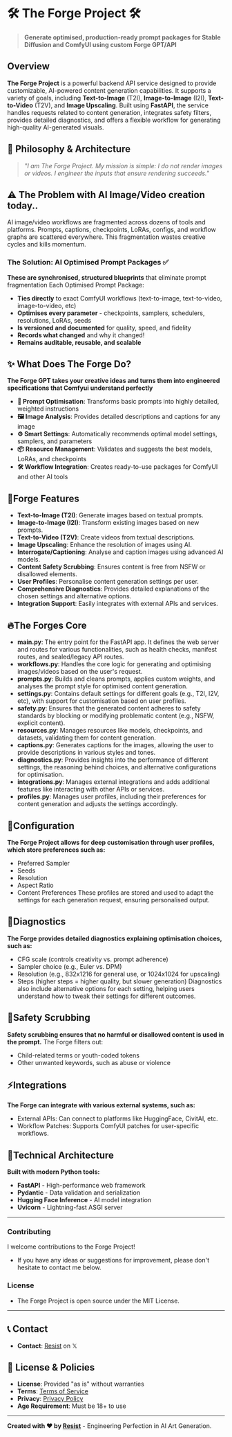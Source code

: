 # 🛠️ The Forge Project 🛠️

> **Generate optimised, production-ready prompt packages for Stable Diffusion and ComfyUI using custom Forge GPT/API**

## Overview

**The Forge Project** is a powerful backend API service designed to provide customizable, AI-powered content generation capabilities. It supports a variety of goals, including **Text-to-Image** (T2I), **Image-to-Image** (I2I), **Text-to-Video** (T2V), and **Image Upscaling**. Built using **FastAPI**, the service handles requests related to content generation, integrates safety filters, provides detailed diagnostics, and offers a flexible workflow for generating high-quality AI-generated visuals.

## 🧠 Philosophy & Architecture

> *"I am The Forge Project. My mission is simple: I do not render images or videos. I engineer the inputs that ensure rendering succeeds."*

## ⚠️ The Problem with AI Image/Video creation today..
AI image/video workflows are fragmented across dozens of tools and platforms. Prompts, captions, checkpoints, LoRAs, configs, and workflow graphs are scattered everywhere. This fragmentation wastes creative cycles and kills momentum.

### The Solution: AI Optimised Prompt Packages ✅

**These are synchronised, structured blueprints** that eliminate prompt fragmentation
Each Optimised Prompt Package:
- **Ties directly** to exact ComfyUI workflows (text-to-image, text-to-video, image-to-video, etc)
- **Optimises every parameter** - checkpoints, samplers, schedulers, resolutions, LoRAs, seeds
- **Is versioned and documented** for quality, speed, and fidelity
- **Records what changed** and why it changed!
- **Remains auditable, reusable, and scalable**

## ✨ What Does The Forge Do?
**The Forge GPT takes your creative ideas and turns them into engineered specifications that Comfyui understand perfectly**
- **🎯 Prompt Optimisation**: Transforms basic prompts into highly detailed, weighted instructions
- **🖼️ Image Analysis**: Provides detailed descriptions and captions for any image
- **⚙️ Smart Settings**: Automatically recommends optimal model settings, samplers, and parameters
- **📦 Resource Management**: Validates and suggests the best models, LoRAs, and checkpoints
- **🛠️ Workflow Integration**: Creates ready-to-use packages for ComfyUI and other AI tools

## 🏹Forge Features
- **Text-to-Image (T2I)**: Generate images based on textual prompts.
- **Image-to-Image (I2I)**: Transform existing images based on new prompts.
- **Text-to-Video (T2V)**: Create videos from textual descriptions.
- **Image Upscaling**: Enhance the resolution of images using AI.
- **Interrogate/Captioning**: Analyse and caption images using advanced AI models.
- **Content Safety Scrubbing**: Ensures content is free from NSFW or disallowed elements.
- **User Profiles**: Personalise content generation settings per user.
- **Comprehensive Diagnostics**: Provides detailed explanations of the chosen settings and alternative options.
- **Integration Support**: Easily integrates with external APIs and services.

## 🔥The Forges Core
- **main.py**: The entry point for the FastAPI app. It defines the web server and routes for various functionalities, such as health checks, manifest routes, and sealed/legacy API routes.
- **workflows.py**: Handles the core logic for generating and optimising images/videos based on the user's request.
- **prompts.py**: Builds and cleans prompts, applies custom weights, and analyses the prompt style for optimised content generation.
- **settings.py**: Contains default settings for different goals (e.g., T2I, I2V, etc), with support for customisation based on user profiles.
- **safety.py**: Ensures that the generated content adheres to safety standards by blocking or modifying problematic content (e.g., NSFW, explicit content).
- **resources.py**: Manages resources like models, checkpoints, and datasets, validating them for content generation.
- **captions.py**: Generates captions for the images, allowing the user to provide descriptions in various styles and tones.
- **diagnostics.py**: Provides insights into the performance of different settings, the reasoning behind choices, and alternative configurations for optimisation.
- **integrations.py**: Manages external integrations and adds additional features like interacting with other APIs or services.
- **profiles.py**: Manages user profiles, including their preferences for content generation and adjusts the settings accordingly.

## 📝Configuration
**The Forge Project allows for deep customisation through user profiles, which store preferences such as:**
- Preferred Sampler
- Seeds
- Resolution
- Aspect Ratio
- Content Preferences
These profiles are stored and used to adapt the settings for each generation request, ensuring personalised output.

## 🔎Diagnostics
**The Forge provides detailed diagnostics explaining optimisation choices, such as:**
- CFG scale (controls creativity vs. prompt adherence)
- Sampler choice (e.g., Euler vs. DPM)
- Resolution (e.g., 832x1216 for general use, or 1024x1024 for upscaling)
- Steps (higher steps = higher quality, but slower generation)
Diagnostics also include alternative options for each setting, helping users understand how to tweak their settings for different outcomes.

## 🚧Safety Scrubbing
**Safety scrubbing ensures that no harmful or disallowed content is used in the prompt.**
The Forge filters out:
- Child-related terms or youth-coded tokens
- Other unwanted keywords, such as abuse or violence

## ⚡Integrations
**The Forge can integrate with various external systems, such as:**
- External APIs: Can connect to platforms like HuggingFace, CivitAI, etc.
- Workflow Patches: Supports ComfyUI patches for user-specific workflows.

## 🤖Technical Architecture 
**Built with modern Python tools:**
- **FastAPI** - High-performance web framework
- **Pydantic** - Data validation and serialization
- **Hugging Face Inference** - AI model integration
- **Uvicorn** - Lightning-fast ASGI server

---

### Contributing
I welcome contributions to the Forge Project! 
- If you have any ideas or suggestions for improvement, please don't hesitate to contact me below.

### License

- The Forge Project is open source under the MIT License.

---

## 📞 Contact

- **Contact**: [Resist](https://x.com/ResistAiArt) on 𝕏

## 📜 License & Policies

- **License**: Provided "as is" without warranties
- **Terms**: [Terms of Service](./docs/TERMS.md)
- **Privacy**: [Privacy Policy](./docs/PRIVACY.md)
- **Age Requirement**: Must be 18+ to use

---

**Created with ❤︎ by [Resist](https://x.com/ResistAiArt)** - Engineering Perfection in AI Art Generation.

